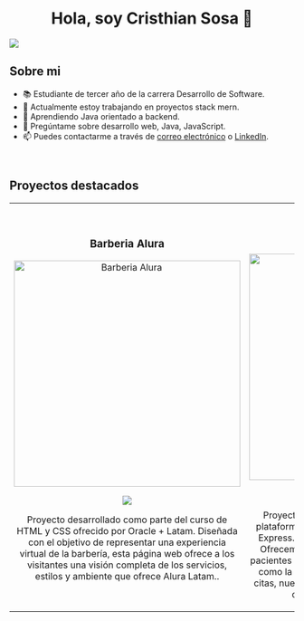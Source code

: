 <div align="center">
<h1 align="center">Hola, soy Cristhian Sosa 👋</h1>
</div>
<img src="https://i.imgur.com/CINj4Xj.jpeg">



## Sobre mi

- 📚 Estudiante de tercer año de la carrera Desarrollo de Software.
- 🔭 Actualmente estoy trabajando en proyectos stack mern.
- 🌱 Aprendiendo Java orientado a backend.
- 💬 Pregúntame sobre desarrollo web, Java, JavaScript.
- 📫 Puedes contactarme a través de [correo electrónico](mailto:cristhiansosazurita@gmail.com) o [LinkedIn](https://www.linkedin.com/in/cristhian-rodrigo-sosa-zurita/).
<br>

## Proyectos destacados
<table>
<tr>
<td width="50%">
<h3 align="center">Barberia Alura</h3>
<div align="center">
<a href="https://barberiaalura-latam.netlify.app" target="_blank"><img src="https://i.imgur.com/4P5gYZO.png" width="400" alt="Barberia Alura"></a>
<p>
<a href="https://github.com/CristhianSZ/Barberia-Alura-Curso-Oracle" target="_blank">
<img src="https://img.shields.io/badge/CÓDIGO-ff9?style=for-the-badge&logo=github&logoColor=black">
</a>

</p>
<p>Proyecto desarrollado como parte del curso de HTML y CSS ofrecido por Oracle + Latam. Diseñada con el objetivo de representar una experiencia virtual de la barbería, esta página web ofrece a los visitantes una visión completa de los servicios, estilos y ambiente que ofrece Alura Latam..</p>
</div>
                                                                                      
</td>

<td width="50%">
               <br>
<h3 align="center">Medical Rolling</h3>
<div align="center">                                       
<a href="https://frontend-medical-rolling.vercel.app/" target="_blank"><img src="https://i.imgur.com/4tqhG4T.png" width="400" alt="Medical Rolling"></a>
<br>
<p>
<a href="https://github.com/CristhianSZ/Frontend-Medical_Rolling" target="_blank">
<img src="https://img.shields.io/badge/C%C3%93DIGO%20FRONTEND-80ffaa?style=for-the-badge&logo=github&logoColor=black">
</a>
<a href="https://github.com/CristhianSZ/Backend-Medical_Rolling" target="_blank">
<img src="https://img.shields.io/badge/C%C3%93DIGO%20BACKEND-80ffaa?style=for-the-badge&logo=github&logoColor=black">
</a>
</p>

</p>Proyecto colaborativo que ha desarrollado una plataforma médica con el stack MERN (MongoDB, Express.js, React.js y Node.js), alojada en Vercel. Ofrecemos una experiencia fluida y segura para pacientes y profesionales de la salud. Con funciones como la gestión de perfiles y la programación de citas, nuestro objetivo es mejorar la accesibilidad y calidad de los servicios médicos.</p>
</div>                                                             
</table>                                                                                 
</div>
<br>
                                                                                     
</td>  
</table>                                                                                 
</div>
<br>


